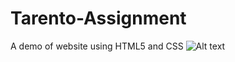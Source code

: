 # Tarento-Assignment
A demo of website using HTML5 and CSS
![Alt text](https://i.ibb.co/yRwT3Zj/assgnmnt.png)
